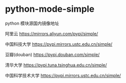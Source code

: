 # python-mode-simple
python 模块源国内镜像地址

阿里云 https://mirrors.aliyun.com/pypi/simple/

中国科技大学 https://pypi.mirrors.ustc.edu.cn/simple/

豆瓣(douban) https://pypi.douban.com/simple/

清华大学 https://pypi.tuna.tsinghua.edu.cn/simple/

中国科学技术大学 https://pypi.mirrors.ustc.edu.cn/simple/

